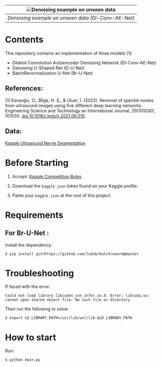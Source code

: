 | ![Denoising example on unseen data](https://drive.google.com/uc?id=1gsppC5icp9r_g6latkOu4ta5nuNk9VI7) |
|:--:|
| *Denoising example on unseen data (Di-Conv-AE-Net)* |

# Contents
This repository contains an implementation of three models [1]:
- Dilated Convolution Autoencoder Denoising Network (Di-Conv-AE-Net)
- Denoising U-Shaped Net (D-U-Net)
- BatchRenormalization U-Net (Br-U-Net)

## References:
[1] Karaoğlu, O., Bilge, H. Ş., & Uluer, İ. (2022). Removal of speckle noises from ultrasound images using five different deep learning networks. Engineering Science and Technology an International Journal, 29(101030), 101030. [doi:10.1016/j.jestch.2021.06.010](https://doi.org/10.1016/j.jestch.2021.06.010).

## Data: 
[Kaggle Ultrasound Nerve Segmentation](https://www.kaggle.com/competitions/ultrasound-nerve-segmentation/code)

# Before Starting
1. Accept: [Kaggle Competition Rules](https://www.kaggle.com/competitions/ultrasound-nerve-segmentation/rules).

2. Download the `kaggle.json` token found on your Kaggle profile.

3. Paste your `kaggle.json` at the root of this project.

# Requirements
## For Br-U-Net :
Install the dependency:
```
$ pip install git+https://github.com/ludvb/batchrenorm@master
```

# Troubleshooting
If faced with the error:
```
Could not load library libcudnn_cnn_infer.so.8. Error: libcuda.so: cannot open shared object file: No such file or directory
```
Then run the following to solve:
```
$ export LD_LIBRARY_PATH=/usr/lib/wsl/lib:$LD_LIBRARY_PATH
```

# How to start
Run:
```
$ python main.py
```
